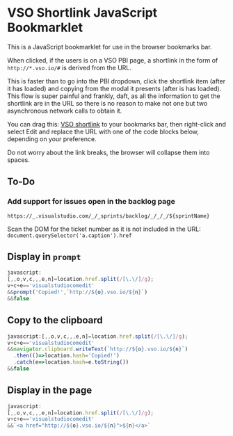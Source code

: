 # VSO Shortlink JavaScript Bookmarklet

This is a JavaScript bookmarklet for use in the browser bookmarks bar.

When clicked, if the users is on a VSO PBI page, a shortlink in the form of `http://*.vso.io/#` is derived from the URL.

This is faster than to go into the PBI dropdown, click the shortlink item (after it has loaded) and copying from the
modal it presents (after is has loaded). This flow is super painful and frankly, daft, as all the information to get
the shortlink are in the URL so there is no reason to make not one but two asynchronous network calls to obtain it.

You can drag this: [VSO shortlink](https://hubelbauer.net) to your bookmarks bar, then right-click and select Edit and
replace the URL with one of the code blocks below, depending on your preference.

Do not worry about the link breaks, the browser will collapse them into spaces.

## To-Do

### Add support for issues open in the backlog page

`https://_.visualstudio.com/_/_sprints/backlog/_/_/_/${sprintName}`

Scan the DOM for the ticket number as it is not included in the URL: `document.querySelector('a.caption').href`

## Display in `prompt`

```js
javascript:
[,,o,v,c,,,e,n]=location.href.split(/[\.\/]/g);
v+c+e=='visualstudiocomedit'
&&prompt('Copied!',`http://${o}.vso.io/${n}`)
&&false
```

## Copy to the clipboard

```js
javascript:[,,o,v,c,,,e,n]=location.href.split(/[\.\/]/g);
v+c+e=='visualstudiocomedit'
&&navigator.clipboard.writeText(`http://${o}.vso.io/${n}`)
  .then(()=>location.hash='Copied!')
  .catch(e=>location.hash=e.toString())
&&false
```

## Display in the page

```js
javascript:
[,,o,v,c,,,e,n]=location.href.split(/[\.\/]/g);
v+c+e=='visualstudiocomedit'
&&`<a href="http://${o}.vso.io/${n}">${n}</a>`
```

